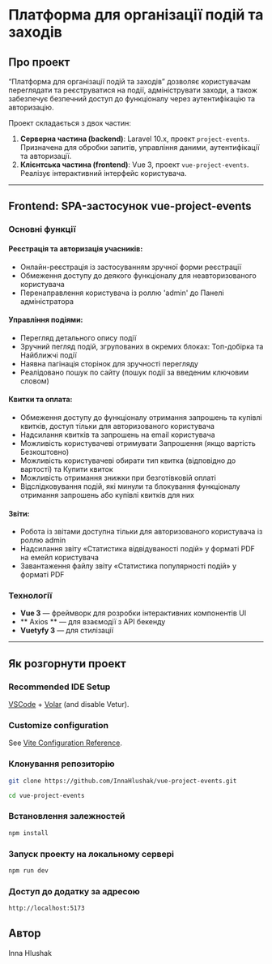 # Платформа для організації подій та заходів

## Про проект
“Платформа для організації подій та заходів” дозволяє користувачам переглядати та реєструватися на події, адмініструвати заходи, а також забезпечує безпечний доступ до функціоналу через аутентифікацію та авторизацію.

Проект складається з двох частин:
1. **Серверна частина (backend)**: Laravel 10.x, проект `project-events`. Призначена для обробки запитів, управління даними, аутентифікації та авторизації.
2. **Клієнтська частина (frontend)**: Vue 3, проект `vue-project-events`. Реалізує інтерактивний інтерфейс користувача.

---

## Frontend: SPA-застосунок vue-project-events

### Основні функції
#### Реєстрація та авторизація учасників:
- Онлайн-реєстрація із застосуванням зручної форми реєстрації
- Обмеження доступу до деякого функціоналу для неавторизованого користувача
- Перенаправлення користувача із роллю 'admin' до Панелі адміністратора




#### Управління подіями:
- Перегляд детального опису події
- Зручний пегляд подій, згрупованих в окремих блоках: Топ-добірка та Найближчі події
- Наявна пагінація сторінок для зручності перегляду
- Реалідовано пошук по сайту (пошук події за введеним ключовим словом)
 

#### Квитки та оплата:
- Обмеження доступу до функціоналу  отримання запрошень та купівлі квитків, доступ тільки для авторизованого користувача
- Надсилання квитків та запрошень на email користувача
- Можливість користувачеві отримувати Запрошення (якщо вартість Безкоштовно)
- Можливість користувачеві  обирати тип квитка (відповідно до вартості) та Купити квиток
- Можливість отримання знижки при безготівковій оплаті
- Відслідковування подій, які минули та блокування функціоналу отримання запрошень або купівлі квитків для них

#### Звіти:
- Робота із звітами доступна тільки для авторизованого користувача із роллю admin
- Надсилання звіту «Статистика відвідуваності подій» у форматі PDF на емейл користувача
- Завантаження файлу звіту «Статистика популярності подій» у форматі PDF

### Технології
- **Vue 3** — фреймворк для розробки інтерактивних компонентів  UI
- ** Axios ** —  для взаємодії з API бекенду
- **Vuetyfy 3** —  для стилізації

---

## Як розгорнути проект

### Recommended IDE Setup

[VSCode](https://code.visualstudio.com/) + [Volar](https://marketplace.visualstudio.com/items?itemName=Vue.volar) (and disable Vetur).

### Customize configuration

See [Vite Configuration Reference](https://vitejs.dev/config/).


### Клонування репозиторію
```sh
git clone https://github.com/InnaHlushak/vue-project-events.git
```

```sh
cd vue-project-events
```


### Встановлення залежностей

```sh
npm install
```

### Запуск проекту на локальному сервері

```sh
npm run dev
```

### Доступ до додатку за адресою

```sh
http://localhost:5173
```

## Автор
Inna Hlushak